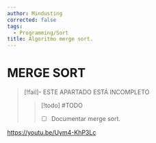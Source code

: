 ```yaml
---
author: Mindusting
corrected: false
tags:
  - Programming/Sort
title: Algoritmo merge sort.
---
```


# MERGE SORT

> [!fail]- ESTE APARTADO ESTÁ INCOMPLETO
> > [!todo] #TODO
> > - [ ] Documentar merge sort.

https://youtu.be/Uym4-KhP3Lc